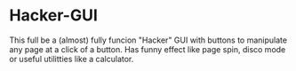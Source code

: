 # Hacker-GUI
This full be a (almost) fully funcion "Hacker" GUI with buttons to manipulate any page at a click of a button. Has funny effect like page spin, disco mode or useful utilitties like a calculator. 
